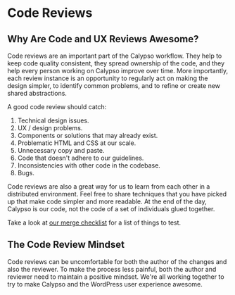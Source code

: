 Code Reviews
============

Why Are Code and UX Reviews Awesome?
------------------------------------

Code reviews are an important part of the Calypso workflow. They help to keep code quality consistent, they spread ownership of the code, and they help every person working on Calypso improve over time. More importantly, each review instance is an opportunity to regularly act on making the design simpler, to identify common problems, and to refine or create new shared abstractions.

A good code review should catch:

1. Technical design issues.
2. UX / design problems.
3. Components or solutions that may already exist.
4. Problematic HTML and CSS at our scale.
5. Unnecessary copy and paste.
6. Code that doesn't adhere to our guidelines.
7. Inconsistencies with other code in the codebase.
8. Bugs.

Code reviews are also a great way for us to learn from each other in a distributed environment. Feel free to share techniques that you have picked up that make code simpler and more readable. At the end of the day, Calypso is our code, not the code of a set of individuals glued together.

Take a look at [our merge checklist](merge-checklist.md) for a list of things to test.

The Code Review Mindset
-----------------------

Code reviews can be uncomfortable for both the author of the changes and also the reviewer. To make the process less painful, both the author and reviewer need to maintain a positive mindset. We're all working together to try to make Calypso and the WordPress user experience awesome.
